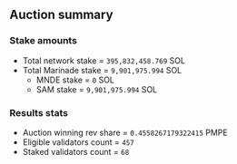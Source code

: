 ## Auction summary

### Stake amounts
- Total network stake = `395,832,458.769` SOL
- Total Marinade stake = `9,901,975.994` SOL
  - MNDE stake = `0` SOL
  - SAM stake = `9,901,975.994` SOL

### Results stats
- Auction winning rev share = `0.4558267179322415` PMPE
- Eligible validators count = `457`
- Staked validators count = `68`
